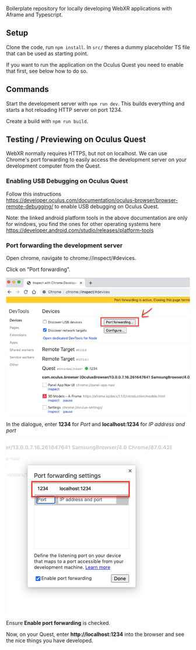 Boilerplate repository for locally developing WebXR applications with Aframe and Typescript.

## Setup

Clone the code, run `npm install`. In `src/` theres a dummy placeholder TS file that can be used as starting point.

If you want to run the application on the Oculus Quest you need to enable that first, see below how to do so.

## Commands

Start the development server with `npm run dev`. This builds everything and starts a hot reloading HTTP server on port 1234.

Create a build with `npm run build`.

## Testing / Previewing on Oculus Quest

WebXR normally requires HTTPS, but not on localhost. We can use Chrome's port forwarding to easily access the development server on your development computer from the Quest.

### Enabling USB Debugging on Oculus Quest

Follow this instructions
https://developer.oculus.com/documentation/oculus-browser/browser-remote-debugging/
to enable USB debugging on Oculus Quest.

Note: the linked android platform tools in the above documentation are only for windows, you find the
ones for other operating systems here https://developer.android.com/studio/releases/platform-tools

### Port forwarding the development server

Open chrome, navigate to chrome://inspect/#devices.

Click on "Port forwarding".

![](img/port_forwarding_chrome_developer_tools.png)

In the dialogue, enter **1234** for _Port_ and **localhost:1234** for _IP address and port_

![](img/port_forwarding_settings.png)

Ensure **Enable port forwarding** is checked.

Now, on your Quest, enter **http://localhost:1234** into the browser and see the nice things you have developed.
